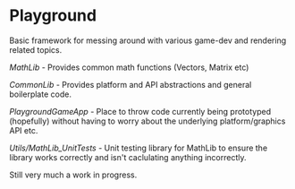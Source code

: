 # Playground

Basic framework for messing around with various game-dev and rendering related topics.  

*MathLib* - Provides common math functions (Vectors, Matrix etc)  
  
*CommonLib* - Provides platform and API abstractions and general boilerplate code.  
  
*PlaygroundGameApp* - Place to throw code currently being prototyped (hopefully) without having to worry about the underlying platform/graphics API etc.  
  
*Utils/MathLib_UnitTests* - Unit testing library for MathLib to ensure the library works correctly and isn't caclulating anything incorrectly.

Still very much a work in progress.
